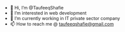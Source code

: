- 👋 Hi, I’m @TaufeeqShafie
- 👀 I’m interested in web development
- 🌱 I’m currently working in IT private sector company
- 📫 How to reach me @ taufeeqshafie@gmail.com

<!---
TaufeeqShafie/TaufeeqShafie is a ✨ special ✨ repository because its `README.md` (this file) appears on your GitHub profile.
You can click the Preview link to take a look at your changes.
--->
